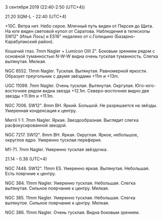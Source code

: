 3 сентября 2019 (22:40-2:50 (UTC+4))

21.20 SQM-L - 22:40 (UTC+4)

+10C. Ветра нет. Небо серое. Млечный путь виден от Персея до Щита. На юге виден световой купол от Саратова. Наблюдения в телескопы SW12" (Илья Лось) и ES16" недалеко от с.Голицыно (Базарно-Карабулакский район).

Кошачий глаз. 7mm Nagler + Lumicon OIII 2". Боковым зрением рядом с основной туманностью N-W-W видна очень тусклая туманность. Слегка вытянутая. Мелкая.

NGC 6552. 11mm Nagler. Тусклая. Вытянутая. Равномерной яркости. Образует треугольник с двумя звёздами +11m и +13m.

UGC 11099. 7mm Nagler. Очень тусклая. Вытянутая. Окргулая. Юго-юго-восточнее рядом видна звезда +12.1m. Северо-восточнее видно две звезды +11.9m и +11.1m.

NGC 7006. SW12". 8mm BH. Яркий. Большой. Не разрешается на звёзды. Умеренная конденсация к центру.

Merril 1-1. 7mm Nagler. Яркая. Звездообразная. Выглядит слегка расфокусированной звездой.

NGC 7217. SW12". 8mm BH. Яркая. Округлая. Яркое, небольшое, округлое ядро. Умеренно тусклая переферия.

M1-71. 7mm Nagler. Умеренно тусклая звёздочка. 

21.14 - 0.36 (UTC+4)

NGC 7448. SW12". 11mm ES. Умеренно яркая. Вытянутая. Небольшая. Есть поярчние к центру.

NGC 384. 11mm Nagler. Умеренно тусклая. Небольшая. Слегка вытянутая. Сильное поярчание к центру. Мелкая.

NGC 385. 11mm Nagler. Умеренно тусклая. Небольшая. Слегка вытянутое. Сильное поярчание к центру. Мелкая.

NGC 386. 11mm Nagler. Очень тусклая. Видна боковым зрением. 